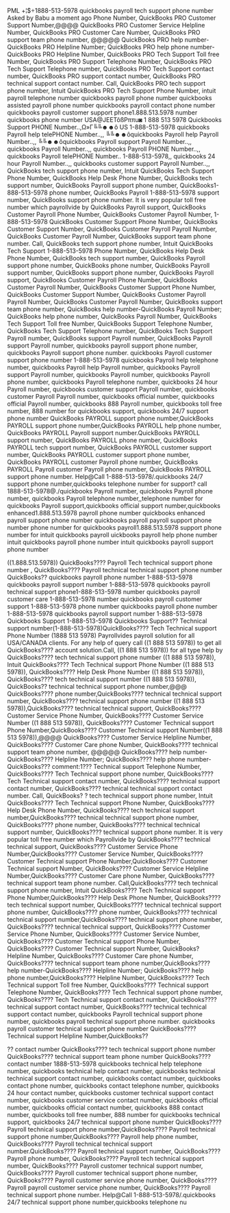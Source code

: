 PML +¦$÷1888-513-5978 quickbooks payroll tech support phone number Asked by Babu a moment ago Phone Number, QuickBooks PRO Customer Support Number,@@@@ QuickBooks PRO Customer Service Helpline Number, QuickBooks PRO Customer Care Number, QuickBooks PRO support team phone number, @@@@@ QuickBooks PRO help number-QuickBooks PRO Helpline Number; QuickBooks PRO help phone number-QuickBooks PRO Helpline Number, QuickBooks PRO Tech Support Toll free Number, QuickBooks PRO Support Telephone Number, QuickBooks PRO Tech Support Telephone number, QuickBooks PRO Tech Support contact number, QuickBooks PRO support contact number, QuickBooks PRO technical support contact number. Call, QuickBooks PRO tech support phone number, Intuit QuickBooks PRO Tech Support Phone Number, intuit payroll telephone number quickbooks payroll phone number quickbooks assisted payroll phone number quickbooks payroll contact phone number quickbooks payroll customer support phone1.888.513.5978 number quickbooks phone number USA@JEETôßPππu◙ 1 888 513 5978 Quickbooks Support PHONE Number..,Ω»Γ╚╚☻☻ô US 1-888-513-5978 quickbooks Payroll help telePHONE Number..,, ╚╚☻☻ôquickbooks Payroll help Payroll Number..,, ╚╚☻☻ôquickbooks Payroll support Payroll Number..,, quickbooks Payroll Number..,, quickbooks Payroll PHONE Number..,, quickbooks Payroll telePHONE Number.. 1-888-513-5978,, quickbooks 24 hour Payroll Number..,, quickbooks customer support Payroll Number..,, QuickBooks tech support phone number, Intuit QuickBooks Tech Support Phone Number, QuickBooks Help Desk Phone Number, QuickBooks tech support number, QuickBooks Payroll support phone number, QuickBooks1-888-513-5978 phone number, QuickBooks Payroll 1-888-513-5978 support number, QuickBooks support phone number. It is very popular toll free number which payrollvide by QuickBooks Payroll support, QuickBooks Customer Payroll Phone Number, QuickBooks Customer Payroll Number, 1-888-513-5978 QuickBooks Customer Support Phone Number, QuickBooks Customer Support Number, QuickBooks Customer Payroll Payroll Number, QuickBooks Customer Payroll Number, QuickBooks support team phone number. Call, QuickBooks tech support phone number, Intuit QuickBooks Tech Support 1-888-513-5978 Phone Number, QuickBooks Help Desk Phone Number, QuickBooks tech support number, QuickBooks Payroll support phone number, QuickBooks phone number, QuickBooks Payroll support number, QuickBooks support phone number, QuickBooks Payroll support, QuickBooks Customer Payroll Phone Number, QuickBooks Customer Payroll Number, QuickBooks Customer Support Phone Number, QuickBooks Customer Support Number, QuickBooks Customer Payroll Payroll Number, QuickBooks Customer Payroll Number, QuickBooks support team phone number, QuickBooks help number-QuickBooks Payroll Number; QuickBooks help phone number, QuickBooks Payroll Number, QuickBooks Tech Support Toll free Number, QuickBooks Support Telephone Number, QuickBooks Tech Support Telephone number, QuickBooks Tech Support Payroll number, QuickBooks support Payroll number, QuickBooks Payroll support Payroll number, quickbooks payroll support phone number, quickbooks Payroll support phone number. quickbooks Payroll customer support phone number 1-888-513-5978 quickbooks Payroll help telephone number, quickbooks Payroll help Payroll number, quickbooks Payroll support Payroll number, quickbooks Payroll number, quickbooks Payroll phone number, quickbooks Payroll telephone number, quickbooks 24 hour Payroll number, quickbooks customer support Payroll number, quickbooks customer Payroll Payroll number, quickbooks official number, quickbooks official Payroll number, quickbooks 888 Payroll number, quickbooks toll free number, 888 number for quickbooks support, quickbooks 24/7 support phone number QuickBooks PAYROLL support phone number,QuickBooks PAYROLL support phone number,QuickBooks PAYROLL help phone number, QuickBooks PAYROLL Payroll support number.QuickBooks PAYROLL support number, QuickBooks PAYROLL phone number, QuickBooks PAYROLL tech support number, QuickBooks PAYROLL customer support number, QuickBooks PAYROLL customer support phone number, QuickBooks PAYROLL customer Payroll phone number, QuickBooks PAYROLL Payroll customer Payroll phone number, QuickBooks PAYROLL support phone number. Help@Call 1-888-513-5978/.quickbooks 24/7 support phone number,quickbooks telephone number for support? call 1888-513-5978@./quickbooks Payroll number, quickbooks Payroll phone number, quickbooks Payroll telephone number,,telephone number for quickbooks Payroll support,quickbooks official support number,quickbooks enhanced1.888.513.5978 payroll phone number quickbooks enhanced payroll support phone number quickbooks payroll payroll support phone number phone number for quickbooks payroll1.888.513.5978 support phone number for intuit quickbooks payroll uickbooks payroll help phone number intuit quickbooks payroll phone number intuit quickbooks payroll support phone number

((1.888.513.5978)) QuickBooks???? Payroll Tech technical support phone number , QuickBooks???? Payroll technical technical support phone number QuickBooks?? quickbooks payroll phone number 1-888-513-5978
quickbooks payroll support number 1-888-513-5978 quickbooks payroll technical support phone1-888-513-5978 number quickbooks payroll customer care 1-888-513-5978 number quickbooks payroll customer support 1-888-513-5978 phone number quickbooks payroll phone number 1-888-513-5978 quickbooks payroll support number 1-888-513-5978 Quickbooks Support 1-888-513-5978 Quickbooks Support?? Technical support number(1-888-513-5978)QuickBooks???? Tech Technical support Phone Number (1888 513 5978) Payrollvides payroll solution for all USA/CANADA clients. For any help of query call ((1 888 513 5978)) to get all QuickBooks???? account solution.Call, ((1 888 513 5978)) for all type help by QuickBooks???? tech technical support phone number ((1 888 513 5978)), Intuit QuickBooks???? Tech Technical support Phone Number ((1 888 513 5978)), QuickBooks???? Help Desk Phone Number ((1 888 513 5978)), QuickBooks???? tech technical support number ((1 888 513 5978)), QuickBooks?? technical technical support phone number,@@@ QuickBooks???? phone number,QuickBooks???? technical technical support number, QuickBooks???? technical support phone number ((1 888 513 5978)),QuickBooks???? technical technical support, QuickBooks???? Customer Service Phone Number, QuickBooks???? Customer Service Number ((1 888 513 5978)), QuickBooks???? Customer Technical support Phone Number,QuickBooks???? Customer Technical support Number((1 888 513 5978)),@@@@ QuickBooks???? Customer Service Helpline Number, QuickBooks???? Customer Care phone Number, QuickBooks???? technical support team phone number, @@@@@ QuickBooks???? help number-QuickBooks???? Helpline Number; QuickBooks???? help phone number-QuickBooks??? comment:1??? Technical support Telephone Number, QuickBooks???? Tech Technical support phone number, QuickBooks???? Tech Technical support contact number, QuickBooks???? technical support contact number, QuickBooks???? technical technical support contact number. Call, QuickBooks? ? tech technical support phone number, Intuit QuickBooks???? Tech Technical support Phone Number, QuickBooks???? Help Desk Phone Number, QuickBooks???? tech technical support number,QuickBooks???? technical technical support phone number, QuickBooks???? phone number, QuickBooks???? technical technical support number, QuickBooks???? technical support phone number. It is very popular toll free number which Payrollvide by QuickBooks???? technical technical support, QuickBooks???? Customer Service Phone Number,QuickBooks???? Customer Service Number, QuickBooks???? Customer Technical support Phone Number,QuickBooks???? Customer Technical support Number, QuickBooks???? Customer Service Helpline Number,QuickBooks???? Customer Care phone Number, QuickBooks???? technical support team phone number. Call,QuickBooks???? tech technical support phone number, Intuit QuickBooks???? Tech Technical support Phone Number,QuickBooks???? Help Desk Phone Number, QuickBooks???? tech technical support number, QuickBooks???? technical technical support phone number, QuickBooks???? phone number, QuickBooks???? technical technical support number,QuickBooks???? technical support phone number, QuickBooks???? technical technical support, QuickBooks???? Customer Service Phone Number, QuickBooks???? Customer Service Number, QuickBooks???? Customer Technical support Phone Number, QuickBooks???? Customer Technical support Number, QuickBooks? Helpline Number, QuickBooks???? Customer Care phone Number, QuickBooks???? technical support team phone number,QuickBooks???? help number-QuickBooks???? Helpline Number; QuickBooks???? help phone number,QuickBooks???? Helpline Number, QuickBooks???? Tech Technical support Toll free Number, QuickBooks???? Technical support Telephone Number, QuickBooks???? Tech Technical support phone number, QuickBooks???? Tech Technical support contact number, QuickBooks???? technical support contact number, QuickBooks???? technical technical support contact number, quickbooks Payroll technical support phone number, quickbooks payroll technical support phone number. quickbooks payroll customer technical support phone number QuickBooks???? Technical support Helpline Number,QuickBooks??

?? contact number QuickBooks???? tech technical support phone number QuickBooks???? technical support team phone number QuickBooks???? contact number 1888-513-5978 quickbooks technical help telephone number, quickbooks technical help contact number, quickbooks technical technical support contact number, quickbooks contact number, quickbooks contact phone number, quickbooks contact telephone number, quickbooks 24 hour contact number, quickbooks customer technical support contact number, quickbooks customer service contact number, quickbooks official number, quickbooks official contact number, quickbooks 888 contact number, quickbooks toll free number, 888 number for quickbooks technical support, quickbooks 24/7 technical support phone number QuickBooks???? Payroll technical support phone number,QuickBooks???? Payroll technical support phone number,QuickBooks???? Payroll help phone number, QuickBooks???? Payroll technical technical support number.QuickBooks???? Payroll technical support number, QuickBooks???? Payroll phone number, QuickBooks???? Payroll tech technical support number, QuickBooks???? Payroll customer technical support number, QuickBooks???? Payroll customer technical support phone number, QuickBooks???? Payroll customer service phone number, QuickBooks???? Payroll payroll customer service phone number, QuickBooks???? Payroll technical support phone number. Help@Call 1-888-513-5978/.quickbooks 24/7 technical support phone number,quickbooks telephone nu